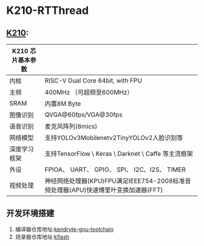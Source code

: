 # K210-RTThread

## [**K210**](https://www.canaan-creative.com/product/kendryteai):

| K210 芯片基本参数 |                                                              |
| ----------------- | ------------------------------------------------------------ |
| 内核              | RISC-V Dual Core 64bit, with FPU                             |
| 主频              | 400MHz （可超频至600MHz）                                    |
| SRAM              | 内置8M Byte                                                  |
| 图像识别          | QVGA@60fps/VGA@30fps                                         |
| 语音识别          | 麦克风阵列(8mics)                                            |
| 网络模型          | 支持YOLOv3Mobilenetv2TinyYOLOv2人脸识别等                    |
| 深度学习框架      | 支持TensorFlow \ Keras \ Darknet \ Caffe 等主流框架          |
| 外设              | FPIOA、 UART、 GPIO、 SPI、 I2C、I2S、 TIMER                 |
| 视频处理          | 神经网络处理器(KPU)FPU满足IEEE754-2008标准音频处理器(APU)快速傅里叶变换加速器(FFT) |

## 开发环境搭建

1. 编译器仓库地址:[kendryte-gnu-toolchain](https://github.com/kendryte/kendryte-gnu-toolchain)
2. 烧录器仓库地址:[kflash](https://github.com/kendryte/kflash.py)
